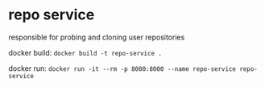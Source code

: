 # repo service

responsible for probing and cloning user repositories

docker build:
`docker build -t repo-service .`

docker run:
`docker run -it --rm -p 8000:8000 --name repo-service repo-service`
